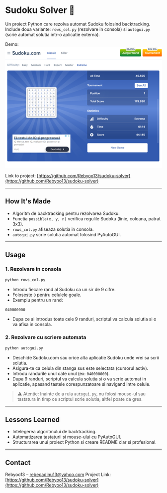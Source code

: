 # Sudoku Solver 🧩

Un proiect Python care rezolva automat Sudoku folosind backtracking.  
Include doua variante: `rows_col.py` (rezolvare in consola) si `autogui.py` (scrie automat solutia intr-o aplicatie externa).  

Demo:  
![Sudoku Screenshot](ss3.png)  

Link to project: [https://github.com/Rebyoo13/sudoku-solver](https://github.com/Rebyoo13/sudoku-solver)

---

## How It's Made
- Algoritm de backtracking pentru rezolvarea Sudoku.  
- Functia `possible(x, y, n)` verifica regulile Sudoku (linie, coloana, patrat 3x3).  
- `rows_col.py` afiseaza solutia in consola.  
- `autogui.py` scrie solutia automat folosind PyAutoGUI.  

---

## Usage

### 1. Rezolvare in consola
```bash
python rows_col.py
````

* Introdu fiecare rand al Sudoku ca un sir de 9 cifre.
* Foloseste `0` pentru celulele goale.
* Exemplu pentru un rand:

```
040000000
```

* Dupa ce ai introdus toate cele 9 randuri, scriptul va calcula solutia si o va afisa in consola.

### 2. Rezolvare cu scriere automata

```bash
python autogui.py
```

* Deschide Sudoku.com sau orice alta aplicatie Sudoku unde vrei sa scrii solutia.
* Asigura-te ca celula din stanga sus este selectata (cursorul activ).
* Introdu randurile unul cate unul (ex: `040000000`).
* Dupa 9 randuri, scriptul va calcula solutia si o va scrie automat in aplicatie, apasand tastele corespunzatoare si navigand intre celule.

> ⚠️ Atentie: Inainte de a rula `autogui.py`, nu folosi mouse-ul sau tastatura in timp ce scriptul scrie solutia, altfel poate da gres.

---

## Lessons Learned

* Intelegerea algoritmului de backtracking.
* Automatizarea tastaturii si mouse-ului cu PyAutoGUI.
* Structurarea unui proiect Python si creare README clar si profesional.

---

## Contact

Rebyoo13 – [rebecadinu13@yahoo.com](mailto:rebecadinu13@yahoo.com)
Project Link: [https://github.com/Rebyoo13/sudoku-solver](https://github.com/Rebyoo13/sudoku-solver)

````



